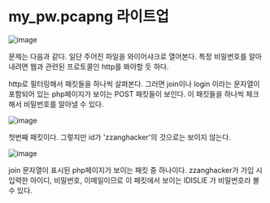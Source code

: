 my_pw.pcapng 라이트업
=============

![image](https://github.com/user-attachments/assets/7a99ef62-68fc-4b68-b7b0-b118fc964f65)

문제는 다음과 같다. 일단 주어진 파일을 와이어샤크로 열어본다. 특정 비밀번호를 알아내려면 웹과 관련된 프로토콜인 http를 봐야할 듯 하다. 

http로 필터링해서 패킷들을 하나씩 살펴본다. 그러면 join이나 login 이라는 문자열이 포함되어 있는 php페이지가 보이는 POST 패킷들이 보인다. 
이 패킷들을 하나씩 체크해서 비밀번호를 알아낼 수 있다.


![image](https://github.com/user-attachments/assets/b5d92b0b-bc9d-4b60-a92a-992f9a9f19ff)

첫번째 패킷이다. 그렇지만 id가 'zzanghacker'의 것으로는 보이지 않는다.


![image](https://github.com/user-attachments/assets/28b454fe-ae61-4e52-b789-24485358b90f)

join 문자열이 표시된 php페이지가 보이는 패킷 중 하나이다. zzanghacker가 가입 시 입력한 아이디, 비밀번호, 이메일이므로 이 패킷에서 보이는 IDISLIE 가 비밀번호라 볼 수 있다.
